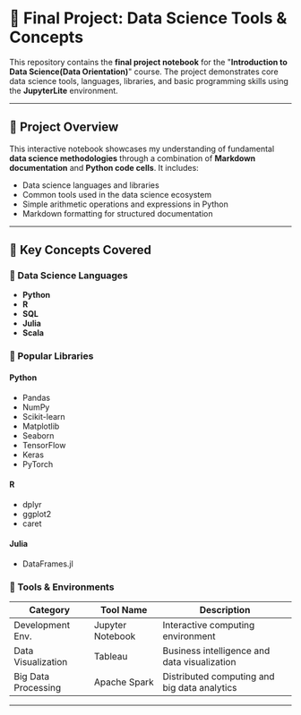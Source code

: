 # 📘 Final Project: Data Science Tools & Concepts

This repository contains the **final project notebook** for the "**Introduction to Data Science(Data Orientation)**" course. The project demonstrates core data science tools, languages, libraries, and basic programming skills using the **JupyterLite** environment.

---

## 🎯 Project Overview

This interactive notebook showcases my understanding of fundamental **data science methodologies** through a combination of **Markdown documentation** and **Python code cells**. It includes:

- Data science languages and libraries
- Common tools used in the data science ecosystem
- Simple arithmetic operations and expressions in Python
- Markdown formatting for structured documentation

---

## 🧠 Key Concepts Covered

### 📌 Data Science Languages
- **Python**
- **R**
- **SQL**
- **Julia**
- **Scala**

### 📌 Popular Libraries
#### Python
- Pandas  
- NumPy  
- Scikit-learn  
- Matplotlib  
- Seaborn  
- TensorFlow  
- Keras  
- PyTorch  

#### R
- dplyr  
- ggplot2  
- caret  

#### Julia
- DataFrames.jl  

### 📌 Tools & Environments

| Category             | Tool Name         | Description                                      |
|----------------------|-------------------|--------------------------------------------------|
| Development Env.     | Jupyter Notebook  | Interactive computing environment                |
| Data Visualization   | Tableau           | Business intelligence and data visualization     |
| Big Data Processing  | Apache Spark      | Distributed computing and big data analytics     |

---
